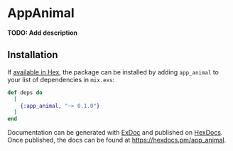 # AppAnimal

**TODO: Add description**

## Installation

If [available in Hex](https://hex.pm/docs/publish), the package can be installed
by adding `app_animal` to your list of dependencies in `mix.exs`:

```elixir
def deps do
  [
    {:app_animal, "~> 0.1.0"}
  ]
end
```

Documentation can be generated with [ExDoc](https://github.com/elixir-lang/ex_doc)
and published on [HexDocs](https://hexdocs.pm). Once published, the docs can
be found at <https://hexdocs.pm/app_animal>.

